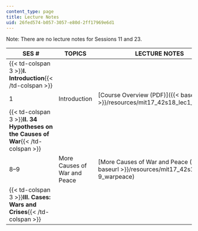 ```yaml
---
content_type: page
title: Lecture Notes
uid: 26fed574-b057-3057-e80d-2ff17969e6d1
---
```


Note: There are no lecture notes for Sessions 11 and 23.

| SES # | TOPICS | LECTURE NOTES |
| --- | --- | --- |
| {{< td-colspan 3 >}}**I. Introduction**{{< /td-colspan >}} |||
| 1 | Introduction | [Course Overview (PDF)]({{< baseurl >}}/resources/mit17_42s18_lec1_overview) |
| {{< td-colspan 3 >}}**II. 34 Hypotheses on the Causes of War**{{< /td-colspan >}} ||| {{< br >}}{{< br >}} | 2–3 | 8 Hypotheses on Military Factors as Causes of War | [Military Power and the Causes of War: 8 Hypotheses (PDF)]({{< baseurl >}}/resources/mit17_42s18_lec2-3_hypotheses)  | {{< br >}}{{< br >}} | 4–7 | Misperception and War; Religion and War |  {{< br >}}{{< br >}} ["What Were They Thinking?" National Misperceptions as Causes of War (PDF)]({{< baseurl >}}/resources/mit17_42s18_lec4-7_mispercept) {{< br >}}{{< br >}} [The "Spiral Model" vs. the "Deterrence Model" (PDF)]({{< baseurl >}}/resources/mit17_42s18_lec4-7_spiralmodel) {{< br >}}{{< br >}} [Three Types of Spirals (PDF)]({{< baseurl >}}/resources/mit17_42s18_lec4-7_threespirals) {{< br >}}{{< br >}}  |
| 8–9 | More Causes of War and Peace | [More Causes of War and Peace (PDF)]({{< baseurl >}}/resources/mit17_42s18_lec8-9_warpeace) |
| {{< td-colspan 3 >}}**III. Cases: Wars and Crises**{{< /td-colspan >}} ||| {{< br >}}{{< br >}} | 10 | The Seven Years War |  {{< br >}}{{< br >}}  [The Anglo-French Seven Years' War, 1756–1763: An Inadvertant War? An Avoidable War? (PDF)]({{< baseurl >}}/resources/mit17_42s18_lec10_7yearswar) {{< br >}}{{< br >}} [Great Wars of European History, 1740– (PDF)]({{< baseurl >}}/resources/mit17_42s18_lec10_greatwars) {{< br >}}{{< br >}}  | {{< br >}}{{< br >}} | 12–14 | World War I |  {{< br >}}{{< br >}} [The Austro-Prussian War of 1866 / The Franco-Prussian War of 1870 (PDF)]({{< baseurl >}}/resources/mit17_42s18_lec12-14_prussian) {{< br >}}{{< br >}} [The Origins of the First World War, Part I (PDF)]({{< baseurl >}}/resources/mit17_42s18_lec12-14_wwi_i) {{< br >}}{{< br >}} [The Origins of the First World War, Part II: Who Caused the War? Theories of Responsibility (The Fischer Controversy) (PDF)]({{< baseurl >}}/resources/mit17_42s18_lec12-14_wwi_ii) {{< br >}}{{< br >}}  | {{< br >}}{{< br >}} | 15–18 | World War II |  {{< br >}}{{< br >}} [The Origins of the Second World War (PDF)]({{< baseurl >}}/resources/mit17_42s18_lec15-18_wwii) {{< br >}}{{< br >}} [Causes of the Holocaust (PDF)]({{< baseurl >}}/resources/mit17_42s18_lec15-18_holocaust) {{< br >}}{{< br >}}  | {{< br >}}{{< br >}} | 19 |  {{< br >}}{{< br >}} _Interlude:_ {{< br >}}{{< br >}} Hypotheses on Escalation and Limitation of War {{< br >}}{{< br >}} Nuclear Weapons, Nuclear Strategy, Other Weapons of Mass Destruction and the Causes of War. {{< br >}}{{< br >}}  |  {{< br >}}{{< br >}} [The Causes of Intense War (PDF)]({{< baseurl >}}/resources/mit17_42s18_lec19_intensewar) {{< br >}}{{< br >}} [Weapons of Mass Destruction and World Politics (PDF)]({{< baseurl >}}/resources/mit17_42s18_lec19_massdestruct)  {{< br >}}{{< br >}}  | {{< br >}}{{< br >}} | 20–21 | The Cold War, Korea and Indochina | [The Cold War (1947–1989) and Korea (1950–1953) (PDF)]({{< baseurl >}}/resources/mit17_42s18_lec20-21_coldwar) | {{< br >}}{{< br >}} | 22 | The Israel-Arab Conflict | [Causes of / Solutions to the Israel-Arab Conflict (PDF)]({{< baseurl >}}/resources/mit17_42s18_lec22_israelarab)﻿ | {{< br >}}{{< br >}} | 24 | The Peloponnesian War | [The Peloponnesian War, 460–404 BCE (PDF)]({{< baseurl >}}/resources/mit17_42s18_lec24_peloponnesian) | {{< br >}}{{< br >}} | {{< td-colspan 3 >}}**IV. The Future of War**{{< /td-colspan >}} ||| {{< br >}}{{< br >}} | 25–26 |  {{< br >}}{{< br >}} Testing & Applying Theories of War Causation {{< br >}}{{< br >}} The Future of War {{< br >}}{{< br >}} Solutions to War {{< br >}}{{< br >}}  | [The Future of War and Solutions to War (PDF)]({{< baseurl >}}/resources/mit17_42s18_lec25-26_futurewar)